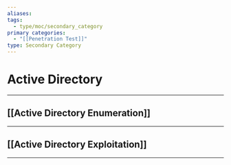 ```yaml
---
aliases:
tags:
  - type/moc/secondary_category
primary categories:
  - "[[Penetration Test]]"
type: Secondary Category
---
```

# Active Directory

***

## [[Active Directory Enumeration]]


***

## [[Active Directory Exploitation]]


***